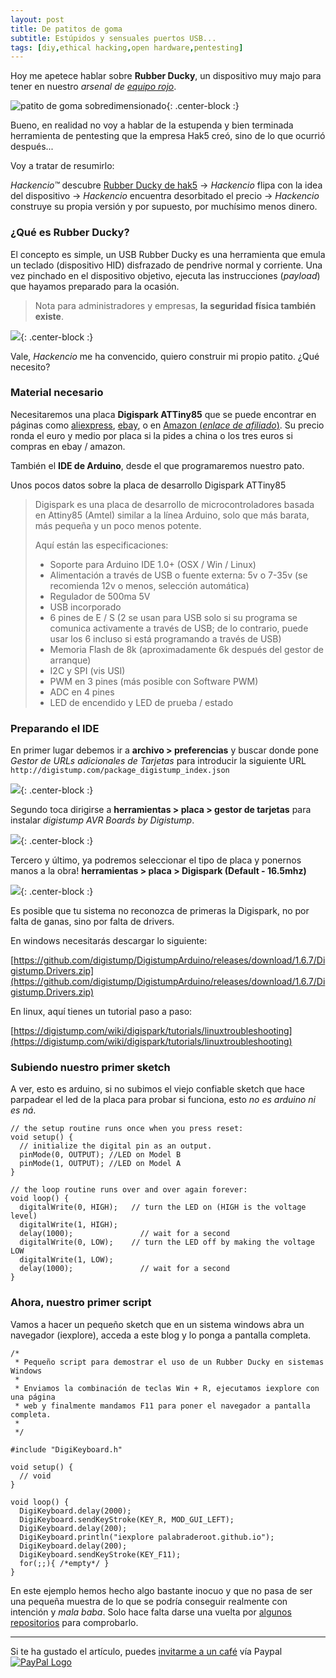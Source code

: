 ```yaml
---
layout: post
title: De patitos de goma
subtitle: Estúpidos y sensuales puertos USB...
tags: [diy,ethical hacking,open hardware,pentesting]
---
```


Hoy me apetece hablar sobre **Rubber Ducky**, un dispositivo muy majo para tener en nuestro *arsenal de [equipo rojo](https://www.viewnext.com/que-es-un-red-team/)*.

![patito de goma sobredimensionado](https://i.imgur.com/Cfak1lC.jpg){: .center-block :}

Bueno, en realidad no voy a hablar de la estupenda y bien terminada herramienta de pentesting que la empresa Hak5 creó, sino de lo que ocurrió después...

Voy a tratar de resumirlo:

*Hackencio™* descubre [Rubber Ducky de hak5](https://shop.hak5.org/products/usb-rubber-ducky-deluxe) → *Hackencio* flipa con la idea del dispositivo → *Hackencio* encuentra desorbitado el precio → *Hackencio* construye su propia versión y por supuesto, por muchísimo menos dinero.

### ¿Qué es Rubber Ducky?

El concepto es simple, un USB Rubber Ducky es una herramienta que emula un teclado (dispositivo HID) disfrazado de pendrive normal y corriente. Una vez pinchado en el dispositivo objetivo, ejecuta las instrucciones (*payload*) que hayamos preparado para la ocasión.

>  Nota para administradores y empresas, **la seguridad física también existe**.

![](https://i.imgur.com/oj80Row.jpg){: .center-block :}



Vale, *Hackencio* me ha convencido, quiero construir mi propio patito. ¿Qué necesito?

### Material necesario

Necesitaremos una placa **Digispark ATTiny85** que se puede encontrar en páginas como [aliexpress](https://es.aliexpress.com/wholesale?catId=0&initiative_id=SB_20191004102534&SearchText=attiny85&switch_new_app=y), [ebay](https://www.ebay.es/sch/i.html?_from=R40&_trksid=m570.l1313&_nkw=digispark+attiny85&_sacat=0), o en [Amazon (*enlace de afiliado*)](https://amzn.to/2AHdSIb). Su precio ronda el euro y medio por placa si la pides a china o los tres euros si compras en ebay / amazon. 

También el **IDE de Arduino**, desde el que programaremos nuestro pato.

Unos pocos datos sobre la placa de desarrollo Digispark ATTiny85

> Digispark es una placa de desarrollo de microcontroladores basada en Attiny85 (Amtel) similar a la línea Arduino, solo que más barata, más pequeña y un poco menos potente. 
>
> Aquí están las especificaciones:
>- Soporte para Arduino IDE 1.0+ (OSX / Win / Linux)
>- Alimentación a través de USB o fuente externa: 5v o 7-35v (se recomienda 12v o menos, selección automática)
>- Regulador de 500ma 5V
>- USB incorporado
>- 6 pines de E / S (2 se usan para USB solo si su programa se comunica activamente a través de USB; de lo contrario, puede usar los 6 incluso si está programando a través de USB)
>- Memoria Flash de 8k (aproximadamente 6k después del gestor de arranque)
>- I2C y SPI (vis USI)
>- PWM en 3 pines (más posible con Software PWM)
>- ADC en 4 pines
>- LED de encendido y LED de prueba / estado

### Preparando el IDE

En primer lugar debemos ir a **archivo > preferencias** y buscar donde pone *Gestor de URLs adicionales de Tarjetas* para introducir la siguiente URL `http://digistump.com/package_digistump_index.json`

![](https://i.imgur.com/aggV2FU.png){: .center-block :}

Segundo toca dirigirse a **herramientas > placa > gestor de tarjetas** para instalar *digistump AVR Boards by Digistump*.

![](https://i.imgur.com/g3z1UkJ.png){: .center-block :}

Tercero y último, ya podremos seleccionar el tipo de placa y ponernos manos a la obra! **herramientas > placa > Digispark (Default - 16.5mhz)**

![](https://i.imgur.com/SG4bOJw.png){: .center-block :}

Es posible que tu sistema no reconozca de primeras la Digispark, no por falta de ganas, sino por falta de drivers. 

En windows necesitarás descargar lo siguiente: 

[https://github.com/digistump/DigistumpArduino/releases/download/1.6.7/Digistump.Drivers.zip](https://github.com/digistump/DigistumpArduino/releases/download/1.6.7/Digistump.Drivers.zip)

En linux, aquí tienes un tutorial paso a paso:

[https://digistump.com/wiki/digispark/tutorials/linuxtroubleshooting](https://digistump.com/wiki/digispark/tutorials/linuxtroubleshooting)

### Subiendo nuestro primer sketch

A ver, esto es arduino, si no subimos el viejo confiable sketch que hace parpadear el led de la placa para probar si funciona, esto *no es arduino ni es ná*.

```arduino
// the setup routine runs once when you press reset:
void setup() {                
  // initialize the digital pin as an output.
  pinMode(0, OUTPUT); //LED on Model B
  pinMode(1, OUTPUT); //LED on Model A   
}

// the loop routine runs over and over again forever:
void loop() {
  digitalWrite(0, HIGH);   // turn the LED on (HIGH is the voltage level)
  digitalWrite(1, HIGH);
  delay(1000);               // wait for a second
  digitalWrite(0, LOW);    // turn the LED off by making the voltage LOW
  digitalWrite(1, LOW); 
  delay(1000);               // wait for a second
}
```

### Ahora, nuestro primer script

Vamos a hacer un pequeño sketch que en un sistema windows abra un navegador (iexplore), acceda a este blog y lo ponga a pantalla completa.

```arduino
/*
 * Pequeño script para demostrar el uso de un Rubber Ducky en sistemas Windows
 * 
 * Enviamos la combinación de teclas Win + R, ejecutamos iexplore con una página 
 * web y finalmente mandamos F11 para poner el navegador a pantalla completa.
 * 
 */

#include "DigiKeyboard.h"

void setup() {
  // void
}

void loop() {
  DigiKeyboard.delay(2000);
  DigiKeyboard.sendKeyStroke(KEY_R, MOD_GUI_LEFT);
  DigiKeyboard.delay(200);
  DigiKeyboard.println("iexplore palabraderoot.github.io");
  DigiKeyboard.delay(200);
  DigiKeyboard.sendKeyStroke(KEY_F11);
  for(;;){ /*empty*/ }
}
```

En este ejemplo hemos hecho algo bastante inocuo y que no pasa de ser una pequeña muestra de lo que se podría conseguir realmente con intención y *mala baba*. Solo hace falta darse una vuelta por [algunos repositorios](https://github.com/search?q=rubber+ducky+digispark+scripts) para comprobarlo.

------

Si te ha gustado el artículo, puedes [invitarme a un café](https://www.paypal.me/TheRealomiK/1.2) vía Paypal [![PayPal Logo](https://i.imgur.com/Tpa3ejG.png)](https://www.paypal.me/TheRealomiK/1.2)
